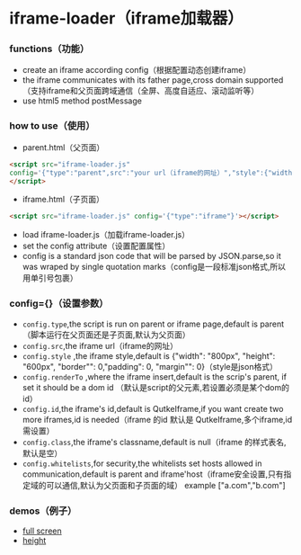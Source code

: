iframe-loader（iframe加载器）
==============================
### functions（功能）
+ create an  iframe according config（根据配置动态创建iframe）
+ the iframe communicates with its father page,cross domain supported（支持iframe和父页面跨域通信（全屏、高度自适应、滚动监听等）
+ use html5 method postMessage

### how to use（使用）
+ parent.html（父页面）
```html
<script src="iframe-loader.js"
config='{"type":"parent",src":"your url（iframe的网址）","style":{"width":"800px","height":"600px"},"renderTo":"myDiv","id":"myIframe"}'>
</script>
```
+ iframe.html（子页面）
```html
<script src="iframe-loader.js" config='{"type":"iframe"}'></script>
```
+ load iframe-loader.js（加载iframe-loader.js）
+ set the config attribute（设置配置属性）
+ config is a standard json code that will be parsed by JSON.parse,so it was wraped by single quotation marks（config是一段标准json格式,所以用单引号包裹）

### config={}（设置参数）
+ `config.type`,the script is run on parent or iframe page,default is parent（脚本运行在父页面还是子页面,默认为父页面）
+ `config.src`,the iframe url（iframe的网址）
+ `config.style` ,the iframe style,default is {"width": "800px", "height": "600px", "border"": 0,"padding": 0, "margin"": 0}（style是json格式）
+ `config.renderTo` ,where the iframe insert,default is the scrip's parent, if set it should be  a dom id （默认是script的父元素,若设置必须是某个dom的id）
+ `config.id`,the iframe's id,default is QutkeIframe,if you want create two more iframes,id is needed（iframe 的id 默认是 QutkeIframe,多个iframe,id需设置）
+ `config.class`,the iframe's classname,default is null（iframe 的样式表名,默认是空）
+ `config.whitelists`,for security,the whitelists set hosts allowed in communication,default is parent and iframe'host（iframe安全设置,只有指定域的可以通信,默认为父页面和子页面的域） example ["a.com","b.com"]

### demos（例子）
+ [full screen](http://21k.github.io/iframe-loader/demos/index.htm)
+ [height](http://21k.github.io/iframe-loader/demos/parent.html)

